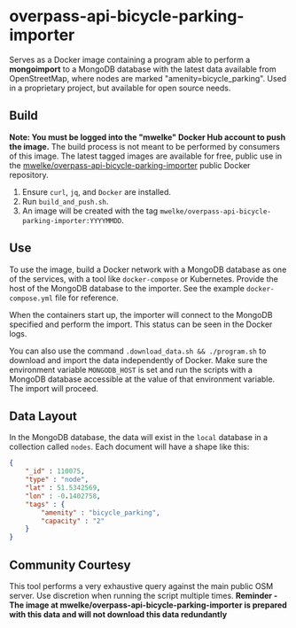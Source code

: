 # overpass-api-bicycle-parking-importer

Serves as a Docker image containing a program able to perform a **mongoimport** to a MongoDB database with the latest data available from OpenStreetMap, where nodes are marked "amenity=bicycle_parking". Used in a proprietary project, but available for open source needs.

## Build

**Note: You must be logged into the "mwelke" Docker Hub account to push the image.** The build process is not meant to be performed by consumers of this image. The latest tagged images are available for free, public use in the [mwelke/overpass-api-bicycle-parking-importer](https://hub.docker.com/r/mwelke/overpass-api-bicycle-parking-importer/) public Docker repository.

1. Ensure `curl`, `jq`, and `Docker` are installed.
1. Run `build_and_push.sh`.
1. An image will be created with the tag `mwelke/overpass-api-bicycle-parking-importer:YYYYMMDD`.

## Use

To use the image, build a Docker network with a MongoDB database as one of the services, with a tool like `docker-compose` or Kubernetes. Provide the host of the MongoDB database to the importer. See the example `docker-compose.yml` file for reference.

When the containers start up, the importer will connect to the MongoDB specified and perform the import. This status can be seen in the Docker logs.

You can also use the command `.download_data.sh && ./program.sh` to download and import the data independently of Docker. Make sure the environment variable `MONGODB_HOST` is set and run the scripts with a MongoDB database accessible at the value of that environment variable. The import will proceed.

## Data Layout

In the MongoDB database, the data will exist in the `local` database in a collection called `nodes`. Each document will have a shape like this:

```json
{
    "_id" : 110075,
    "type" : "node",
    "lat" : 51.5342569,
    "lon" : -0.1402758,
    "tags" : {
        "amenity" : "bicycle_parking",
        "capacity" : "2"
    }
}
```

## Community Courtesy

This tool performs a very exhaustive query against the main public OSM server. Use discretion when running the script multiple times. **Reminder - The image at mwelke/overpass-api-bicycle-parking-importer is prepared with this data and will not download this data redundantly**
